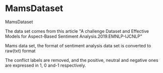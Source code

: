 # MamsDataset
MamsDataset

The data set comes from this article "A challenge Dataset and Effective Models for Aspect-Based Sentiment Analysis.2019.EMNLP-IJCNLP"

Mams data set, the format of sentiment analysis data set is converted to raw(txt) format

The conflict labels are removed, and the positive, neutral and negative ones are expressed in 1, 0 and-1 respectively.
